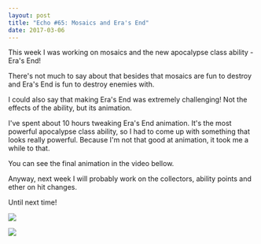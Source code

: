 ```yaml
---
layout: post
title: "Echo #65: Mosaics and Era's End"
date: 2017-03-06
---
```


This week I was working on mosaics and the new apocalypse class ability - Era's End!

There's not much to say about that besides that mosaics are fun to destroy and Era's End is fun to destroy enemies with.

I could also say that making Era's End was extremely challenging!
Not the effects of the ability, but its animation.

I've spent about 10 hours tweaking Era's End animation.
It's the most powerful apocalypse class ability, so I had to come up with something that looks really powerful.
Because I'm not that good at animation, it took me a while to that.

You can see the final animation in the video bellow.

Anyway, next week I will probably work on the collectors, ability points and ether on hit changes.

Until next time!

![](https://raw.githubusercontent.com/Zuurix/Zuurix.github.io/master/images/echo%2065/Mosaic%202017.03.03.png)

![](https://raw.githubusercontent.com/Zuurix/Zuurix.github.io/master/images/echo%2065/Era's%20End%20description%202017.03.06.png)
